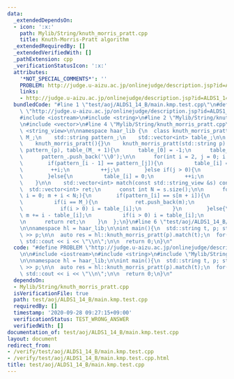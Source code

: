```yaml
---
data:
  _extendedDependsOn:
  - icon: ':x:'
    path: Mylib/String/knuth_morris_pratt.cpp
    title: Knuth-Morris-Pratt algorithm
  _extendedRequiredBy: []
  _extendedVerifiedWith: []
  _pathExtension: cpp
  _verificationStatusIcon: ':x:'
  attributes:
    '*NOT_SPECIAL_COMMENTS*': ''
    PROBLEM: http://judge.u-aizu.ac.jp/onlinejudge/description.jsp?id=ALDS1_14_B
    links:
    - http://judge.u-aizu.ac.jp/onlinejudge/description.jsp?id=ALDS1_14_B
  bundledCode: "#line 1 \"test/aoj/ALDS1_14_B/main.kmp.test.cpp\"\n#define PROBLEM\
    \ \"http://judge.u-aizu.ac.jp/onlinejudge/description.jsp?id=ALDS1_14_B\"\n\n\
    #include <iostream>\n#include <string>\n#line 2 \"Mylib/String/knuth_morris_pratt.cpp\"\
    \n#include <vector>\n#line 4 \"Mylib/String/knuth_morris_pratt.cpp\"\n#include\
    \ <string_view>\n\nnamespace haar_lib {\n  class knuth_morris_pratt {\n    int\
    \ M_;\n    std::string pattern_;\n    std::vector<int> table_;\n\n  public:\n\
    \    knuth_morris_pratt(){}\n    knuth_morris_pratt(std::string p): M_(p.size()),\
    \ pattern_(p), table_(M_ + 1){\n      table_[0] = -1;\n      table_[1] = 0;\n\n\
    \      pattern_.push_back('\\0');\n\n      for(int i = 2, j = 0; i <= M_;){\n\
    \        if(pattern_[i - 1] == pattern_[j]){\n          table_[i] = j + 1;\n \
    \         ++i;\n          ++j;\n        }else if(j > 0){\n          j = table_[j];\n\
    \        }else{\n          table_[i] = 0;\n          ++i;\n        }\n      }\n\
    \    }\n\n    std::vector<int> match(const std::string_view &s) const {\n    \
    \  std::vector<int> ret;\n      const int N = s.size();\n\n      for(int m = 0,\
    \ i = 0; m + i < N;){\n        if(pattern_[i] == s[m + i]){\n          ++i;\n\
    \          if(i == M_){\n            ret.push_back(m);\n            m += i - table_[i];\n\
    \            if(i > 0) i = table_[i];\n          }\n        }else{\n         \
    \ m += i - table_[i];\n          if(i > 0) i = table_[i];\n        }\n      }\n\
    \n      return ret;\n    }\n  };\n}\n#line 6 \"test/aoj/ALDS1_14_B/main.kmp.test.cpp\"\
    \n\nnamespace hl = haar_lib;\n\nint main(){\n  std::string t, p; std::cin >> t\
    \ >> p;\n\n  auto res = hl::knuth_morris_pratt(p).match(t);\n  for(auto i : res)\
    \ std::cout << i << \"\\n\";\n\n  return 0;\n}\n"
  code: "#define PROBLEM \"http://judge.u-aizu.ac.jp/onlinejudge/description.jsp?id=ALDS1_14_B\"\
    \n\n#include <iostream>\n#include <string>\n#include \"Mylib/String/knuth_morris_pratt.cpp\"\
    \n\nnamespace hl = haar_lib;\n\nint main(){\n  std::string t, p; std::cin >> t\
    \ >> p;\n\n  auto res = hl::knuth_morris_pratt(p).match(t);\n  for(auto i : res)\
    \ std::cout << i << \"\\n\";\n\n  return 0;\n}\n"
  dependsOn:
  - Mylib/String/knuth_morris_pratt.cpp
  isVerificationFile: true
  path: test/aoj/ALDS1_14_B/main.kmp.test.cpp
  requiredBy: []
  timestamp: '2020-09-28 09:27:15+09:00'
  verificationStatus: TEST_WRONG_ANSWER
  verifiedWith: []
documentation_of: test/aoj/ALDS1_14_B/main.kmp.test.cpp
layout: document
redirect_from:
- /verify/test/aoj/ALDS1_14_B/main.kmp.test.cpp
- /verify/test/aoj/ALDS1_14_B/main.kmp.test.cpp.html
title: test/aoj/ALDS1_14_B/main.kmp.test.cpp
---
```

